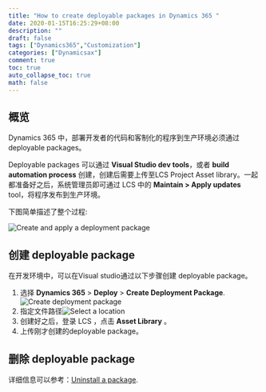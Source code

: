```yaml
---
title: "How to create deployable packages in Dynamics 365 "
date: 2020-01-15T16:25:29+08:00
description: ""
draft: false
tags: ["Dynamics365","Customization"]
categories: ["Dynamicsax"]
comment: true
toc: true
auto_collapse_toc: true
math: false
---
```


<!--more-->

## 概览

Dynamics 365 中，部署开发者的代码和客制化的程序到生产环境必须通过 deployable packages。


Deployable packages 可以通过 **Visual Studio dev tools**，或者 **build automation process** 创建，创建后需要上传至LCS Project Asset library。一起都准备好之后，系统管理员即可通过 LCS 中的 **Maintain > Apply updates** tool，将程序发布到生产环境。

下图简单描述了整个过程:

![Create and apply a deployment package](https://docs.microsoft.com/en-us/dynamics365/fin-ops-core/dev-itpro/deployment/media/createandapplydeployablepackage.png)

## 创建  deployable package

在开发环境中，可以在Visual studio通过以下步骤创建 deployable package。


1. 选择 **Dynamics 365** > **Deploy** > **Create Deployment Package**. ![Create deployment package](https://docs.microsoft.com/en-us/dynamics365/fin-ops-core/dev-itpro/deployment/media/createdeploymentpackage-986x1024.png)
2. 指定文件路径![Select a location](https://docs.microsoft.com/en-us/dynamics365/fin-ops-core/dev-itpro/deployment/media/pack4.png)
3. 创建好之后，登录 LCS ，点击 **Asset Library** 。
4. 上传刚才创建的deployable package。

## 删除 deployable package

详细信息可以参考：[Uninstall a package](https://docs.microsoft.com/en-us/dynamics365/fin-ops-core/dev-itpro/deployment/uninstall-deployable-package).